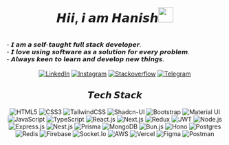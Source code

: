 <div align="center">
<h1 align="center">𝙃𝙞𝙞, 𝙞 𝙖𝙢  𝙃𝙖𝙣𝙞𝙨𝙝<img src="https://media.giphy.com/media/hvRJCLFzcasrR4ia7z/giphy.gif" width="35"></h1>
<br>
<div align="left">
- 𝙄 𝙖𝙢 𝙖 𝙨𝙚𝙡𝙛-𝙩𝙖𝙪𝙜𝙝𝙩 𝙛𝙪𝙡𝙡 𝙨𝙩𝙖𝙘𝙠 𝙙𝙚𝙫𝙚𝙡𝙤𝙥𝙚𝙧. 
</div>
<div align="left">
- 𝙄 𝙡𝙤𝙫𝙚 𝙪𝙨𝙞𝙣𝙜 𝙨𝙤𝙛𝙩𝙬𝙖𝙧𝙚 𝙖𝙨 𝙖 𝙨𝙤𝙡𝙪𝙩𝙞𝙤𝙣 𝙛𝙤𝙧 𝙚𝙫𝙚𝙧𝙮 𝙥𝙧𝙤𝙗𝙡𝙚𝙢. 
</div>
<div align="left">
- 𝘼𝙡𝙬𝙖𝙮𝙨 𝙠𝙚𝙚𝙣 𝙩𝙤 𝙡𝙚𝙖𝙧𝙣 𝙖𝙣𝙙 𝙙𝙚𝙫𝙚𝙡𝙤𝙥 𝙣𝙚𝙬 𝙩𝙝𝙞𝙣𝙜𝙨.
</div>
<br>
<a href="https://www.linkedin.com/in/muhdhanish" target="_blank"><img alt="LinkedIn" src="https://img.shields.io/badge/-LinkedIn-blue?style=for-the-badge&logo=Linkedin&logoColor=white"/></a>
<a href="https://www.instagram.com/hanish.dev" target="_blank"><img alt="Instagram" src="https://img.shields.io/badge/Instagram-%23E4405F.svg?&style=for-the-badge&logo=Instagram&logoColor=white"/></a>
<a href="https://stackoverflow.com/users/22058794/muhd-hanish" target="_blank"><img alt="Stackoverflow" src="https://img.shields.io/badge/Stackoverflow-FF6C37?style=for-the-badge&logo=stackoverflow&logoColor=white"/></a>
<a href="https://t.me/hanish_dev" target="_blank"><img alt="Telegram" src="https://img.shields.io/badge/Telegram-2CA5E0?style=for-the-badge&logo=telegram&logoColor=white"/></a>

## 𝙏𝙚𝙘𝙝 𝙎𝙩𝙖𝙘𝙠 
![HTML5](https://img.shields.io/badge/html5-%23E34F26.svg?style=for-the-badge&logo=html5&logoColor=white)
![CSS3](https://img.shields.io/badge/CSS3-1572B6?style=for-the-badge&logo=css3&logoColor=white) 
![TailwindCSS](https://img.shields.io/badge/tailwind%20css-%2338B2AC.svg?style=for-the-badge&logo=tailwind-css&logoColor=white)
![Shadcn-UI](https://img.shields.io/badge/shadcn%20ui-000000?style=for-the-badge&logo=shadcnui&logoColor=white)
![Bootstrap](https://img.shields.io/badge/bootstrap-%23563D7C.svg?style=for-the-badge&logo=bootstrap&logoColor=white) 
![Material UI](https://img.shields.io/badge/Material%20UI-007FFF?style=for-the-badge&logo=mui&logoColor=white)
![JavaScript](https://img.shields.io/badge/javascript-%23323330.svg?style=for-the-badge&logo=javascript&logoColor=%23F7DF1E) 
![TypeScript](https://img.shields.io/badge/typescript-%23007ACC.svg?style=for-the-badge&logo=typescript&logoColor=white)
![React.js](https://img.shields.io/badge/reactjs-%2320232a.svg?style=for-the-badge&logo=react&logoColor=%2361DAFB) 
![Next.js](https://img.shields.io/badge/nextjs-000000?style=for-the-badge&logo=nextdotjs&logoColor=white)
![Redux](https://img.shields.io/badge/redux-%23593d88.svg?style=for-the-badge&logo=redux&logoColor=white)
![JWT](https://img.shields.io/badge/JWT-black?style=for-the-badge&logo=JSONwebtokens)
![Node.js](https://img.shields.io/badge/node%20js-6DA55F?style=for-the-badge&logo=node.js&logoColor=white)
![Express.js](https://img.shields.io/badge/Expressjs-000000?style=for-the-badge&logo=express&logoColor=white)
![Nest.js](https://img.shields.io/badge/nestjs-E0234E?style=for-the-badge&logo=nestjs&logoColor=white) 
![Prisma](https://img.shields.io/badge/Prisma-3982CE?style=for-the-badge&logo=Prisma&logoColor=white)
![MongoDB](https://img.shields.io/badge/Mongo%20DB-%234ea94b.svg?style=for-the-badge&logo=mongodb&logoColor=white) 
![Bun.js](https://img.shields.io/badge/bun-282a36?style=for-the-badge&logo=bun&logoColor=fbf0df)
![Hono](https://img.shields.io/badge/hono-E36002?style=for-the-badge&logo=hono&logoColor=white)
![Postgres](https://img.shields.io/badge/postgres-%23316192.svg?&style=for-the-badge&logo=postgresql&logoColor=white)
![Redis](https://img.shields.io/badge/redis-CC0000.svg?&style=for-the-badge&logo=redis&logoColor=white)
![Firebase](https://img.shields.io/badge/firebase-ffca28?style=for-the-badge&logo=firebase&logoColor=black)
![Socket.Io](https://img.shields.io/badge/Socket.Io-010101?&style=for-the-badge&logo=Socket.io&logoColor=white)
![AWS](https://img.shields.io/badge/AWS-%23FF9900.svg?style=for-the-badge&logo=amazon-aws&logoColor=white)
![Vercel](https://img.shields.io/badge/Vercel-000000?style=for-the-badge&logo=vercel&logoColor=white)
![Figma](https://img.shields.io/badge/figma-%23F24E1E.svg?style=for-the-badge&logo=figma&logoColor=white) 
![Postman](https://img.shields.io/badge/Postman-FF6C37?style=for-the-badge&logo=postman&logoColor=white)
</div>
